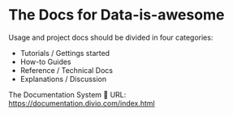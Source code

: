# The Docs for Data-is-awesome

Usage and project docs should be divided in four categories:
- Tutorials / Gettings started
- How-to Guides
- Reference / Technical Docs
- Explanations / Discussion




The Documentation System
🔗 URL: https://documentation.divio.com/index.html